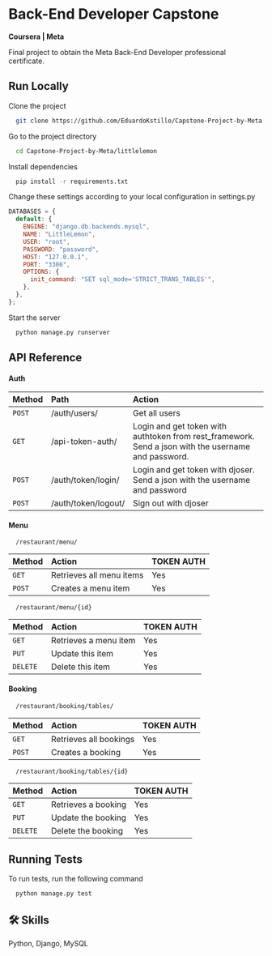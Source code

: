 # Back-End Developer Capstone

**Coursera | Meta**

Final project to obtain the Meta Back-End Developer professional certificate.

## Run Locally

Clone the project

```bash
  git clone https://github.com/EduardoKstillo/Capstone-Project-by-Meta.git
```

Go to the project directory

```bash
  cd Capstone-Project-by-Meta/littlelemon
```

Install dependencies

```bash
  pip install -r requirements.txt
```

Change these settings according to your local configuration in settings.py

```jsx
DATABASES = {
  default: {
    ENGINE: "django.db.backends.mysql",
    NAME: "LittleLemon",
    USER: "root",
    PASSWORD: "password",
    HOST: "127.0.0.1",
    PORT: "3306",
    OPTIONS: {
      init_command: "SET sql_mode='STRICT_TRANS_TABLES'",
    },
  },
};
```

Start the server

```bash
  python manage.py runserver
```

## API Reference

#### Auth

| Method    | Path                 | Action                                                                                                   |
| :-------- | :------------------- | :------------------------------------------------------------------------------------------------------- |
| `POST`    | /auth/users/      	 | Get all users                                                                                            |
| `GET`     | /api-token-auth/     | Login and get token with authtoken from rest_framework. <br> Send a json with the username and password. |
| `POST`    | /auth/token/login/	 | Login and get token with djoser. <br> Send a json with the username and password                         |
| `POST`    | /auth/token/logout/	 | Sign out with djoser                                                                                     |

#### Menu

```http
  /restaurant/menu/
```

| Method    | Action                               | TOKEN AUTH |
| :-------- | :----------------------------------- | :--------- |
| `GET`     | Retrieves all menu items	           |     Yes    |
| `POST`    | Creates a menu item		               |     Yes    |

```http
  /restaurant/menu/{id}
```

| Method    | Action                               | TOKEN AUTH |
| :-------- | :----------------------------------- | :--------- |
| `GET`     | Retrieves a menu item   	           |     Yes    |
| `PUT`     | Update this item     	               |     Yes    |
| `DELETE`  | Delete this item    	               |     Yes    |

#### Booking

```http
  /restaurant/booking/tables/
```

| Method    | Action                               | TOKEN AUTH |
| :-------- | :----------------------------------- | :--------- |
| `GET`     | Retrieves all bookings		           |     Yes    |
| `POST`    | Creates a booking		                 |     Yes    |

```http
  /restaurant/booking/tables/{id}
```

| Method    | Action                               | TOKEN AUTH |
| :-------- | :----------------------------------- | :--------- |
| `GET`     | Retrieves a booking     	           |     Yes    |
| `PUT`     | Update the booking	     	           |     Yes    |
| `DELETE`  | Delete the booking	                 |     Yes    |

## Running Tests

To run tests, run the following command

```bash
  python manage.py test
```

## 🛠 Skills
Python, Django, MySQL

